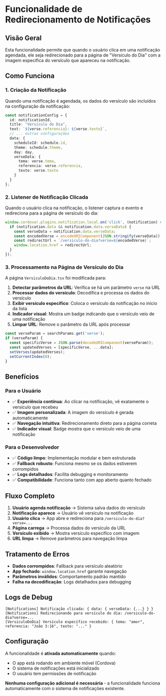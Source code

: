 # Funcionalidade de Redirecionamento de Notificações

## Visão Geral

Esta funcionalidade permite que quando o usuário clica em uma notificação agendada, ele seja redirecionado para a página de "Versículo do Dia" com a imagem específica do versículo que apareceu na notificação.

## Como Funciona

### 1. Criação da Notificação

Quando uma notificação é agendada, os dados do versículo são incluídos na configuração da notificação:

```typescript
const notificationConfig = {
  id: notificationId,
  title: "Versículo do Dia",
  text: `${verse.referencia}: ${verse.texto}`,
  // ... outras configurações
  data: {
    scheduleId: schedule.id,
    theme: schedule.theme,
    day: day,
    verseData: {
      tema: verse.tema,
      referencia: verse.referencia,
      texto: verse.texto
    }
  }
};
```

### 2. Listener de Notificação Clicada

Quando o usuário clica na notificação, o listener captura o evento e redireciona para a página de versículo do dia:

```typescript
window.cordova!.plugins.notification.local.on('click', (notification) => {
  if (notification.data && notification.data.verseData) {
    const verseData = notification.data.verseData;
    const encodedVerse = encodeURIComponent(JSON.stringify(verseData));
    const redirectUrl = `/versiculo-do-dia?verse=${encodedVerse}`;
    window.location.href = redirectUrl;
  }
});
```

### 3. Processamento na Página de Versículo do Dia

A página `VersiculoDoDia.tsx` foi modificada para:

1. **Detectar parâmetros da URL**: Verifica se há um parâmetro `verse` na URL
2. **Processar dados do versículo**: Decodifica e processa os dados do versículo
3. **Exibir versículo específico**: Coloca o versículo da notificação no início da lista
4. **Indicador visual**: Mostra um badge indicando que o versículo veio de uma notificação
5. **Limpar URL**: Remove o parâmetro da URL após processar

```typescript
const verseParam = searchParams.get('verse');
if (verseParam) {
  const specificVerse = JSON.parse(decodeURIComponent(verseParam));
  const updatedVerses = [specificVerse, ...data];
  setVerses(updatedVerses);
  setCurrentIndex(0);
}
```

## Benefícios

### Para o Usuário
- ✅ **Experiência contínua**: Ao clicar na notificação, vê exatamente o versículo que recebeu
- ✅ **Imagem personalizada**: A imagem do versículo é gerada automaticamente
- ✅ **Navegação intuitiva**: Redirecionamento direto para a página correta
- ✅ **Indicador visual**: Badge mostra que o versículo veio de uma notificação

### Para o Desenvolvedor
- ✅ **Código limpo**: Implementação modular e bem estruturada
- ✅ **Fallback robusto**: Funciona mesmo se os dados estiverem corrompidos
- ✅ **Logs detalhados**: Facilita debugging e monitoramento
- ✅ **Compatibilidade**: Funciona tanto com app aberto quanto fechado

## Fluxo Completo

1. **Usuário agenda notificação** → Sistema salva dados do versículo
2. **Notificação aparece** → Usuário vê versículo na notificação
3. **Usuário clica** → App abre e redireciona para `/versiculo-do-dia?verse=...`
4. **Página carrega** → Processa dados do versículo da URL
5. **Versículo exibido** → Mostra versículo específico com imagem
6. **URL limpa** → Remove parâmetros para navegação limpa

## Tratamento de Erros

- **Dados corrompidos**: Fallback para versículo aleatório
- **App fechado**: `window.location.href` garante navegação
- **Parâmetros inválidos**: Comportamento padrão mantido
- **Falha na decodificação**: Logs detalhados para debugging

## Logs de Debug

```
[Notifications] Notificação clicada: { data: { verseData: {...} } }
[Notifications] Redirecionando para versículo do dia: /versiculo-do-dia?verse=...
[VersiculoDoDia] Versículo específico recebido: { tema: "amor", referencia: "João 3:16", texto: "..." }
```

## Configuração

A funcionalidade é **ativada automaticamente** quando:
- O app está rodando em ambiente móvel (Cordova)
- O sistema de notificações está inicializado
- O usuário tem permissões de notificação

**Nenhuma configuração adicional é necessária** - a funcionalidade funciona automaticamente com o sistema de notificações existente. 